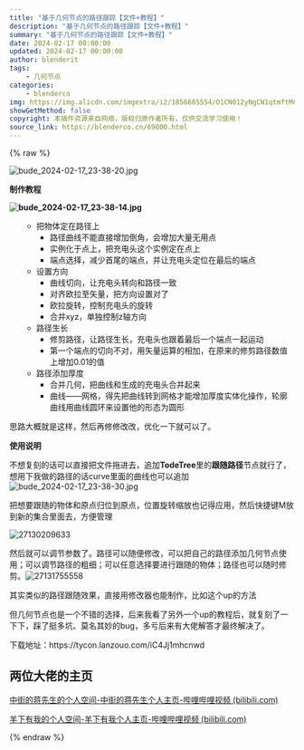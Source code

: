 ```yaml
---
title: "基于几何节点的路径跟踪【文件+教程】"
description: "基于几何节点的路径跟踪【文件+教程】"
summary: "基于几何节点的路径跟踪【文件+教程】"
date: 2024-02-17 00:00:00
updated: 2024-02-17 00:00:00
author: blenderit
tags: 
    - 几何节点
categories:
    - blenderco
img: https://img.alicdn.com/imgextra/i2/1856665554/O1CN012yNgCW1qtmftMCVeD_!!1856665554.jpg
showGetMethod: false
copyright: 本插件资源来自网络，版权归原作者所有，仅供交流学习使用！
source_link: https://blenderco.cn/69000.html
---
```


{% raw %}
<p><img src="https://img.alicdn.com/imgextra/i2/1856665554/O1CN012yNgCW1qtmftMCVeD_!!1856665554.jpg" alt="bude_2024-02-17_23-38-20.jpg"></p><p><strong>制作教</strong><strong>程</strong></p><p><strong><img src="https://img.alicdn.com/imgextra/i4/1856665554/O1CN01JIclA81qtmfrXru1Q_!!1856665554.jpg" alt="bude_2024-02-17_23-38-14.jpg"></strong></p><ul class="mm-editor-clipboard" data-type="outline" data-json="%7B%22type%22%3A%22nodes%22%2C%22data%22%3A%5B%7B%22id%22%3A%22vNufUh4bVx%22%2C%22text%22%3A%5B%7B%22type%22%3A1%2C%22text%22%3A%22%E6%8A%8A%E7%89%A9%E4%BD%93%E5%AE%9A%E5%9C%A8%E8%B7%AF%E5%BE%84%E4%B8%8A%22%2C%22style%22%3A%7B%7D%7D%5D%2C%22modified%22%3A1706334032378%2C%22children%22%3A%5B%7B%22id%22%3A%22iTAcG8Kb12%22%2C%22text%22%3A%5B%7B%22type%22%3A1%2C%22text%22%3A%22%E8%B7%AF%E5%BE%84%E6%9B%B2%E7%BA%BF%E4%B8%8D%E8%83%BD%E5%A2%9E%E5%8A%A0%E5%80%92%E8%A7%92%EF%BC%8C%E4%BC%9A%E5%A2%9E%E5%8A%A0%E5%A4%A7%E9%87%8F%E6%97%A0%E7%94%A8%E7%82%B9%22%2C%22style%22%3A%7B%7D%7D%5D%2C%22modified%22%3A1706334277660%2C%22children%22%3A%5B%5D%7D%2C%7B%22id%22%3A%22rykC1zRZKo%22%2C%22text%22%3A%5B%7B%22type%22%3A1%2C%22text%22%3A%22%E5%AE%9E%E4%BE%8B%E5%8C%96%E4%BA%8E%E7%82%B9%E4%B8%8A%22%2C%22style%22%3A%7B%22bold%22%3Atrue%2C%22color%22%3A%22%23ffaf38%22%7D%7D%2C%7B%22type%22%3A1%2C%22text%22%3A%22%EF%BC%8C%E6%8A%8A%E5%85%85%E7%94%B5%E5%A4%B4%E8%BF%99%E4%B8%AA%E5%AE%9E%E4%BE%8B%E5%AE%9A%E5%9C%A8%E7%82%B9%E4%B8%8A%22%2C%22style%22%3A%7B%7D%7D%5D%2C%22modified%22%3A1706334772247%2C%22children%22%3A%5B%5D%7D%2C%7B%22id%22%3A%22DllfoEVTMj%22%2C%22text%22%3A%5B%7B%22type%22%3A1%2C%22text%22%3A%22%E7%AB%AF%E7%82%B9%E9%80%89%E6%8B%A9%22%2C%22style%22%3A%7B%22bold%22%3Atrue%2C%22color%22%3A%22%23ffaf38%22%7D%7D%2C%7B%22type%22%3A1%2C%22text%22%3A%22%EF%BC%8C%E5%87%8F%E5%B0%91%E9%A6%96%E5%B0%BE%E7%9A%84%E7%AB%AF%E7%82%B9%EF%BC%8C%E5%B9%B6%E8%AE%A9%E5%85%85%E7%94%B5%E5%A4%B4%E5%AE%9A%E4%BD%8D%E5%9C%A8%E6%9C%80%E5%90%8E%E7%9A%84%E7%AB%AF%E7%82%B9%22%2C%22style%22%3A%7B%7D%7D%5D%2C%22modified%22%3A1706335085170%2C%22children%22%3A%5B%5D%7D%5D%7D%2C%7B%22id%22%3A%22QZQHiAtWJR%22%2C%22text%22%3A%5B%7B%22type%22%3A1%2C%22text%22%3A%22%E8%AE%BE%E7%BD%AE%E6%96%B9%E5%90%91%22%2C%22style%22%3A%7B%7D%7D%5D%2C%22modified%22%3A1706334805848%2C%22children%22%3A%5B%7B%22id%22%3A%22LtVHgYSx57%22%2C%22text%22%3A%5B%7B%22type%22%3A1%2C%22text%22%3A%22%E6%9B%B2%E7%BA%BF%E5%88%87%E5%90%91%22%2C%22style%22%3A%7B%22bold%22%3Atrue%2C%22color%22%3A%22%23ffaf38%22%7D%7D%2C%7B%22type%22%3A1%2C%22text%22%3A%22%EF%BC%8C%E8%AE%A9%E5%85%85%E7%94%B5%E5%A4%B4%E8%BD%AC%E5%90%91%E5%92%8C%E8%B7%AF%E5%BE%84%E4%B8%80%E8%87%B4%22%2C%22style%22%3A%7B%7D%7D%5D%2C%22modified%22%3A1706334887071%2C%22children%22%3A%5B%5D%7D%2C%7B%22id%22%3A%22lTh4MtdVcj%22%2C%22text%22%3A%5B%7B%22type%22%3A1%2C%22text%22%3A%22%E5%AF%B9%E9%BD%90%E6%AC%A7%E6%8B%89%E8%87%B3%E7%9F%A2%E9%87%8F%22%2C%22style%22%3A%7B%22bold%22%3Atrue%2C%22color%22%3A%22%23ffaf38%22%7D%7D%2C%7B%22type%22%3A1%2C%22text%22%3A%22%EF%BC%8C%E6%8A%8A%E6%96%B9%E5%90%91%E8%AE%BE%E7%BD%AE%E5%AF%B9%E4%BA%86%22%2C%22style%22%3A%7B%7D%7D%5D%2C%22modified%22%3A1706334935385%2C%22children%22%3A%5B%5D%7D%2C%7B%22id%22%3A%22ObskW2pO8i%22%2C%22text%22%3A%5B%7B%22type%22%3A1%2C%22text%22%3A%22%E6%AC%A7%E6%8B%89%E6%97%8B%E8%BD%AC%22%2C%22style%22%3A%7B%22bold%22%3Atrue%2C%22color%22%3A%22%23ffaf38%22%7D%7D%2C%7B%22type%22%3A1%2C%22text%22%3A%22%EF%BC%8C%E6%8E%A7%E5%88%B6%E5%85%85%E7%94%B5%E5%A4%B4%E7%9A%84%E6%97%8B%E8%BD%AC%22%2C%22style%22%3A%7B%7D%7D%5D%2C%22modified%22%3A1706334972502%2C%22children%22%3A%5B%5D%7D%2C%7B%22id%22%3A%22RBwbwNT3gP%22%2C%22text%22%3A%5B%7B%22type%22%3A1%2C%22text%22%3A%22%E5%90%88%E5%B9%B6xyz%22%2C%22style%22%3A%7B%22bold%22%3Atrue%2C%22color%22%3A%22%23ffaf38%22%7D%7D%2C%7B%22type%22%3A1%2C%22text%22%3A%22%EF%BC%8C%E5%8D%95%E7%8B%AC%E6%8E%A7%E5%88%B6z%E8%BD%B4%E6%96%B9%E5%90%91%22%2C%22style%22%3A%7B%7D%7D%5D%2C%22modified%22%3A1706334988958%2C%22children%22%3A%5B%5D%7D%5D%7D%2C%7B%22id%22%3A%22XIJHEBvQkX%22%2C%22text%22%3A%5B%7B%22type%22%3A1%2C%22text%22%3A%22%E8%B7%AF%E5%BE%84%E7%94%9F%E9%95%BF%22%2C%22style%22%3A%7B%7D%7D%5D%2C%22modified%22%3A1706335120085%2C%22children%22%3A%5B%7B%22id%22%3A%224jO01szKbH%22%2C%22text%22%3A%5B%7B%22type%22%3A1%2C%22text%22%3A%22%E4%BF%AE%E5%89%AA%E8%B7%AF%E5%BE%84%22%2C%22style%22%3A%7B%22color%22%3A%22%23ffaf38%22%2C%22bold%22%3Atrue%7D%7D%2C%7B%22type%22%3A1%2C%22text%22%3A%22%EF%BC%8C%E8%AE%A9%E8%B7%AF%E5%BE%84%E7%94%9F%E9%95%BF%EF%BC%8C%E5%85%85%E7%94%B5%E5%A4%B4%E4%B9%9F%E8%B7%9F%E7%9D%80%E6%9C%80%E5%90%8E%E4%B8%80%E4%B8%AA%E7%AB%AF%E7%82%B9%E4%B8%80%E8%B5%B7%E8%BF%90%E5%8A%A8%22%2C%22style%22%3A%7B%7D%7D%5D%2C%22modified%22%3A1706335162724%2C%22children%22%3A%5B%5D%7D%2C%7B%22id%22%3A%22VC0K8PKIBH%22%2C%22text%22%3A%5B%7B%22type%22%3A1%2C%22text%22%3A%22%E7%AC%AC%E4%B8%80%E4%B8%AA%E7%AB%AF%E7%82%B9%E7%9A%84%E5%88%87%E5%90%91%E4%B8%8D%E5%AF%B9%EF%BC%8C%E7%94%A8%22%2C%22style%22%3A%7B%7D%7D%2C%7B%22type%22%3A1%2C%22text%22%3A%22%E7%9F%A2%E9%87%8F%E8%BF%90%E7%AE%97%E7%9A%84%E7%9B%B8%E5%8A%A0%22%2C%22style%22%3A%7B%22bold%22%3Atrue%2C%22color%22%3A%22%23ffaf38%22%7D%7D%2C%7B%22type%22%3A1%2C%22text%22%3A%22%EF%BC%8C%E5%9C%A8%E5%8E%9F%E6%9D%A5%E7%9A%84%E4%BF%AE%E5%89%AA%E8%B7%AF%E5%BE%84%E6%95%B0%E5%80%BC%E4%B8%8A%E5%A2%9E%E5%8A%A00.01%E7%9A%84%E5%80%BC%22%2C%22style%22%3A%7B%7D%7D%5D%2C%22modified%22%3A1706335236179%2C%22children%22%3A%5B%5D%7D%5D%7D%2C%7B%22id%22%3A%22pvKgQNQqj2%22%2C%22text%22%3A%5B%7B%22type%22%3A1%2C%22text%22%3A%22%E8%B7%AF%E5%BE%84%E6%B7%BB%E5%8A%A0%E5%8E%9A%E5%BA%A6%22%2C%22style%22%3A%7B%7D%7D%5D%2C%22modified%22%3A1706335256057%2C%22children%22%3A%5B%7B%22id%22%3A%22VJIpjJoWXZ%22%2C%22text%22%3A%5B%7B%22type%22%3A1%2C%22text%22%3A%22%E5%90%88%E5%B9%B6%E5%87%A0%E4%BD%95%22%2C%22style%22%3A%7B%22bold%22%3Atrue%2C%22color%22%3A%22%23ffaf38%22%7D%7D%2C%7B%22type%22%3A1%2C%22text%22%3A%22%EF%BC%8C%E6%8A%8A%E6%9B%B2%E7%BA%BF%E5%92%8C%E7%94%9F%E6%88%90%E7%9A%84%E5%85%85%E7%94%B5%E5%A4%B4%E5%90%88%E5%B9%B6%E8%B5%B7%E6%9D%A5%22%2C%22style%22%3A%7B%7D%7D%5D%2C%22modified%22%3A1706335284592%2C%22children%22%3A%5B%5D%7D%2C%7B%22id%22%3A%22rmaxpbnE2k%22%2C%22text%22%3A%5B%7B%22type%22%3A1%2C%22text%22%3A%22%E6%9B%B2%E7%BA%BF%E2%80%94%E2%80%94%E7%BD%91%E6%A0%BC%22%2C%22style%22%3A%7B%22bold%22%3Atrue%2C%22color%22%3A%22%23ffaf38%22%7D%7D%2C%7B%22type%22%3A1%2C%22text%22%3A%22%EF%BC%8C%E5%BE%97%E5%85%88%E6%8A%8A%E6%9B%B2%E7%BA%BF%E8%BD%AC%E5%88%B0%E7%BD%91%E6%A0%BC%E6%89%8D%E8%83%BD%E5%A2%9E%E5%8A%A0%E5%8E%9A%E5%BA%A6%E5%AE%9E%E4%BD%93%E5%8C%96%E6%93%8D%E4%BD%9C%EF%BC%8C%22%2C%22style%22%3A%7B%7D%7D%2C%7B%22type%22%3A1%2C%22text%22%3A%22%E8%BD%AE%E5%BB%93%E6%9B%B2%E7%BA%BF%22%2C%22style%22%3A%7B%22bold%22%3Atrue%2C%22color%22%3A%22%23ffaf38%22%7D%7D%2C%7B%22type%22%3A1%2C%22text%22%3A%22%E7%94%A8%22%2C%22style%22%3A%7B%7D%7D%2C%7B%22type%22%3A1%2C%22text%22%3A%22%E6%9B%B2%E7%BA%BF%E5%9C%86%E7%8E%AF%22%2C%22style%22%3A%7B%22bold%22%3Atrue%2C%22color%22%3A%22%23ffaf38%22%7D%7D%2C%7B%22type%22%3A1%2C%22text%22%3A%22%E6%9D%A5%E8%AE%BE%E7%BD%AE%E4%BB%96%E7%9A%84%E5%BD%A2%E6%80%81%E4%B8%BA%E5%9C%86%E5%BD%A2%22%2C%22style%22%3A%7B%7D%7D%5D%2C%22modified%22%3A1706335406131%2C%22children%22%3A%5B%5D%7D%5D%7D%5D%7D">
<li style="list-style-type: none;">
<ul class="mm-editor-clipboard" data-type="outline" data-json="%7B%22type%22%3A%22nodes%22%2C%22data%22%3A%5B%7B%22id%22%3A%22vNufUh4bVx%22%2C%22text%22%3A%5B%7B%22type%22%3A1%2C%22text%22%3A%22%E6%8A%8A%E7%89%A9%E4%BD%93%E5%AE%9A%E5%9C%A8%E8%B7%AF%E5%BE%84%E4%B8%8A%22%2C%22style%22%3A%7B%7D%7D%5D%2C%22modified%22%3A1706334032378%2C%22children%22%3A%5B%7B%22id%22%3A%22iTAcG8Kb12%22%2C%22text%22%3A%5B%7B%22type%22%3A1%2C%22text%22%3A%22%E8%B7%AF%E5%BE%84%E6%9B%B2%E7%BA%BF%E4%B8%8D%E8%83%BD%E5%A2%9E%E5%8A%A0%E5%80%92%E8%A7%92%EF%BC%8C%E4%BC%9A%E5%A2%9E%E5%8A%A0%E5%A4%A7%E9%87%8F%E6%97%A0%E7%94%A8%E7%82%B9%22%2C%22style%22%3A%7B%7D%7D%5D%2C%22modified%22%3A1706334277660%2C%22children%22%3A%5B%5D%7D%2C%7B%22id%22%3A%22rykC1zRZKo%22%2C%22text%22%3A%5B%7B%22type%22%3A1%2C%22text%22%3A%22%E5%AE%9E%E4%BE%8B%E5%8C%96%E4%BA%8E%E7%82%B9%E4%B8%8A%22%2C%22style%22%3A%7B%22bold%22%3Atrue%2C%22color%22%3A%22%23ffaf38%22%7D%7D%2C%7B%22type%22%3A1%2C%22text%22%3A%22%EF%BC%8C%E6%8A%8A%E5%85%85%E7%94%B5%E5%A4%B4%E8%BF%99%E4%B8%AA%E5%AE%9E%E4%BE%8B%E5%AE%9A%E5%9C%A8%E7%82%B9%E4%B8%8A%22%2C%22style%22%3A%7B%7D%7D%5D%2C%22modified%22%3A1706334772247%2C%22children%22%3A%5B%5D%7D%2C%7B%22id%22%3A%22DllfoEVTMj%22%2C%22text%22%3A%5B%7B%22type%22%3A1%2C%22text%22%3A%22%E7%AB%AF%E7%82%B9%E9%80%89%E6%8B%A9%22%2C%22style%22%3A%7B%22bold%22%3Atrue%2C%22color%22%3A%22%23ffaf38%22%7D%7D%2C%7B%22type%22%3A1%2C%22text%22%3A%22%EF%BC%8C%E5%87%8F%E5%B0%91%E9%A6%96%E5%B0%BE%E7%9A%84%E7%AB%AF%E7%82%B9%EF%BC%8C%E5%B9%B6%E8%AE%A9%E5%85%85%E7%94%B5%E5%A4%B4%E5%AE%9A%E4%BD%8D%E5%9C%A8%E6%9C%80%E5%90%8E%E7%9A%84%E7%AB%AF%E7%82%B9%22%2C%22style%22%3A%7B%7D%7D%5D%2C%22modified%22%3A1706335085170%2C%22children%22%3A%5B%5D%7D%5D%7D%2C%7B%22id%22%3A%22QZQHiAtWJR%22%2C%22text%22%3A%5B%7B%22type%22%3A1%2C%22text%22%3A%22%E8%AE%BE%E7%BD%AE%E6%96%B9%E5%90%91%22%2C%22style%22%3A%7B%7D%7D%5D%2C%22modified%22%3A1706334805848%2C%22children%22%3A%5B%7B%22id%22%3A%22LtVHgYSx57%22%2C%22text%22%3A%5B%7B%22type%22%3A1%2C%22text%22%3A%22%E6%9B%B2%E7%BA%BF%E5%88%87%E5%90%91%22%2C%22style%22%3A%7B%22bold%22%3Atrue%2C%22color%22%3A%22%23ffaf38%22%7D%7D%2C%7B%22type%22%3A1%2C%22text%22%3A%22%EF%BC%8C%E8%AE%A9%E5%85%85%E7%94%B5%E5%A4%B4%E8%BD%AC%E5%90%91%E5%92%8C%E8%B7%AF%E5%BE%84%E4%B8%80%E8%87%B4%22%2C%22style%22%3A%7B%7D%7D%5D%2C%22modified%22%3A1706334887071%2C%22children%22%3A%5B%5D%7D%2C%7B%22id%22%3A%22lTh4MtdVcj%22%2C%22text%22%3A%5B%7B%22type%22%3A1%2C%22text%22%3A%22%E5%AF%B9%E9%BD%90%E6%AC%A7%E6%8B%89%E8%87%B3%E7%9F%A2%E9%87%8F%22%2C%22style%22%3A%7B%22bold%22%3Atrue%2C%22color%22%3A%22%23ffaf38%22%7D%7D%2C%7B%22type%22%3A1%2C%22text%22%3A%22%EF%BC%8C%E6%8A%8A%E6%96%B9%E5%90%91%E8%AE%BE%E7%BD%AE%E5%AF%B9%E4%BA%86%22%2C%22style%22%3A%7B%7D%7D%5D%2C%22modified%22%3A1706334935385%2C%22children%22%3A%5B%5D%7D%2C%7B%22id%22%3A%22ObskW2pO8i%22%2C%22text%22%3A%5B%7B%22type%22%3A1%2C%22text%22%3A%22%E6%AC%A7%E6%8B%89%E6%97%8B%E8%BD%AC%22%2C%22style%22%3A%7B%22bold%22%3Atrue%2C%22color%22%3A%22%23ffaf38%22%7D%7D%2C%7B%22type%22%3A1%2C%22text%22%3A%22%EF%BC%8C%E6%8E%A7%E5%88%B6%E5%85%85%E7%94%B5%E5%A4%B4%E7%9A%84%E6%97%8B%E8%BD%AC%22%2C%22style%22%3A%7B%7D%7D%5D%2C%22modified%22%3A1706334972502%2C%22children%22%3A%5B%5D%7D%2C%7B%22id%22%3A%22RBwbwNT3gP%22%2C%22text%22%3A%5B%7B%22type%22%3A1%2C%22text%22%3A%22%E5%90%88%E5%B9%B6xyz%22%2C%22style%22%3A%7B%22bold%22%3Atrue%2C%22color%22%3A%22%23ffaf38%22%7D%7D%2C%7B%22type%22%3A1%2C%22text%22%3A%22%EF%BC%8C%E5%8D%95%E7%8B%AC%E6%8E%A7%E5%88%B6z%E8%BD%B4%E6%96%B9%E5%90%91%22%2C%22style%22%3A%7B%7D%7D%5D%2C%22modified%22%3A1706334988958%2C%22children%22%3A%5B%5D%7D%5D%7D%2C%7B%22id%22%3A%22XIJHEBvQkX%22%2C%22text%22%3A%5B%7B%22type%22%3A1%2C%22text%22%3A%22%E8%B7%AF%E5%BE%84%E7%94%9F%E9%95%BF%22%2C%22style%22%3A%7B%7D%7D%5D%2C%22modified%22%3A1706335120085%2C%22children%22%3A%5B%7B%22id%22%3A%224jO01szKbH%22%2C%22text%22%3A%5B%7B%22type%22%3A1%2C%22text%22%3A%22%E4%BF%AE%E5%89%AA%E8%B7%AF%E5%BE%84%22%2C%22style%22%3A%7B%22color%22%3A%22%23ffaf38%22%2C%22bold%22%3Atrue%7D%7D%2C%7B%22type%22%3A1%2C%22text%22%3A%22%EF%BC%8C%E8%AE%A9%E8%B7%AF%E5%BE%84%E7%94%9F%E9%95%BF%EF%BC%8C%E5%85%85%E7%94%B5%E5%A4%B4%E4%B9%9F%E8%B7%9F%E7%9D%80%E6%9C%80%E5%90%8E%E4%B8%80%E4%B8%AA%E7%AB%AF%E7%82%B9%E4%B8%80%E8%B5%B7%E8%BF%90%E5%8A%A8%22%2C%22style%22%3A%7B%7D%7D%5D%2C%22modified%22%3A1706335162724%2C%22children%22%3A%5B%5D%7D%2C%7B%22id%22%3A%22VC0K8PKIBH%22%2C%22text%22%3A%5B%7B%22type%22%3A1%2C%22text%22%3A%22%E7%AC%AC%E4%B8%80%E4%B8%AA%E7%AB%AF%E7%82%B9%E7%9A%84%E5%88%87%E5%90%91%E4%B8%8D%E5%AF%B9%EF%BC%8C%E7%94%A8%22%2C%22style%22%3A%7B%7D%7D%2C%7B%22type%22%3A1%2C%22text%22%3A%22%E7%9F%A2%E9%87%8F%E8%BF%90%E7%AE%97%E7%9A%84%E7%9B%B8%E5%8A%A0%22%2C%22style%22%3A%7B%22bold%22%3Atrue%2C%22color%22%3A%22%23ffaf38%22%7D%7D%2C%7B%22type%22%3A1%2C%22text%22%3A%22%EF%BC%8C%E5%9C%A8%E5%8E%9F%E6%9D%A5%E7%9A%84%E4%BF%AE%E5%89%AA%E8%B7%AF%E5%BE%84%E6%95%B0%E5%80%BC%E4%B8%8A%E5%A2%9E%E5%8A%A00.01%E7%9A%84%E5%80%BC%22%2C%22style%22%3A%7B%7D%7D%5D%2C%22modified%22%3A1706335236179%2C%22children%22%3A%5B%5D%7D%5D%7D%2C%7B%22id%22%3A%22pvKgQNQqj2%22%2C%22text%22%3A%5B%7B%22type%22%3A1%2C%22text%22%3A%22%E8%B7%AF%E5%BE%84%E6%B7%BB%E5%8A%A0%E5%8E%9A%E5%BA%A6%22%2C%22style%22%3A%7B%7D%7D%5D%2C%22modified%22%3A1706335256057%2C%22children%22%3A%5B%7B%22id%22%3A%22VJIpjJoWXZ%22%2C%22text%22%3A%5B%7B%22type%22%3A1%2C%22text%22%3A%22%E5%90%88%E5%B9%B6%E5%87%A0%E4%BD%95%22%2C%22style%22%3A%7B%22bold%22%3Atrue%2C%22color%22%3A%22%23ffaf38%22%7D%7D%2C%7B%22type%22%3A1%2C%22text%22%3A%22%EF%BC%8C%E6%8A%8A%E6%9B%B2%E7%BA%BF%E5%92%8C%E7%94%9F%E6%88%90%E7%9A%84%E5%85%85%E7%94%B5%E5%A4%B4%E5%90%88%E5%B9%B6%E8%B5%B7%E6%9D%A5%22%2C%22style%22%3A%7B%7D%7D%5D%2C%22modified%22%3A1706335284592%2C%22children%22%3A%5B%5D%7D%2C%7B%22id%22%3A%22rmaxpbnE2k%22%2C%22text%22%3A%5B%7B%22type%22%3A1%2C%22text%22%3A%22%E6%9B%B2%E7%BA%BF%E2%80%94%E2%80%94%E7%BD%91%E6%A0%BC%22%2C%22style%22%3A%7B%22bold%22%3Atrue%2C%22color%22%3A%22%23ffaf38%22%7D%7D%2C%7B%22type%22%3A1%2C%22text%22%3A%22%EF%BC%8C%E5%BE%97%E5%85%88%E6%8A%8A%E6%9B%B2%E7%BA%BF%E8%BD%AC%E5%88%B0%E7%BD%91%E6%A0%BC%E6%89%8D%E8%83%BD%E5%A2%9E%E5%8A%A0%E5%8E%9A%E5%BA%A6%E5%AE%9E%E4%BD%93%E5%8C%96%E6%93%8D%E4%BD%9C%EF%BC%8C%22%2C%22style%22%3A%7B%7D%7D%2C%7B%22type%22%3A1%2C%22text%22%3A%22%E8%BD%AE%E5%BB%93%E6%9B%B2%E7%BA%BF%22%2C%22style%22%3A%7B%22bold%22%3Atrue%2C%22color%22%3A%22%23ffaf38%22%7D%7D%2C%7B%22type%22%3A1%2C%22text%22%3A%22%E7%94%A8%22%2C%22style%22%3A%7B%7D%7D%2C%7B%22type%22%3A1%2C%22text%22%3A%22%E6%9B%B2%E7%BA%BF%E5%9C%86%E7%8E%AF%22%2C%22style%22%3A%7B%22bold%22%3Atrue%2C%22color%22%3A%22%23ffaf38%22%7D%7D%2C%7B%22type%22%3A1%2C%22text%22%3A%22%E6%9D%A5%E8%AE%BE%E7%BD%AE%E4%BB%96%E7%9A%84%E5%BD%A2%E6%80%81%E4%B8%BA%E5%9C%86%E5%BD%A2%22%2C%22style%22%3A%7B%7D%7D%5D%2C%22modified%22%3A1706335406131%2C%22children%22%3A%5B%5D%7D%5D%7D%5D%7D">
<li><span class="content mubu-node">把物体定在路径上</span>
<ul class="children">
<li><span class="content mubu-node">路径曲线不能直接增加倒角，会增加大量无用点</span></li>
</ul>
<ul class="children">
<li><span class="content mubu-node"><span class="bold text-color-yellow">实例化于点上</span>，把充电头这个实例定在点上</span></li>
</ul>
<ul class="children">
<li><span class="content mubu-node"><span class="bold text-color-yellow">端点选择</span>，减少首尾的端点，并让充电头定位在最后的端点</span></li>
</ul>
</li>
<li><span class="content mubu-node">设置方向</span>
<ul class="children">
<li><span class="content mubu-node"><span class="bold text-color-yellow">曲线切向</span>，让充电头转向和路径一致</span></li>
</ul>
<ul class="children">
<li><span class="content mubu-node"><span class="bold text-color-yellow">对齐欧拉至矢量</span>，把方向设置对了</span></li>
</ul>
<ul class="children">
<li><span class="content mubu-node"><span class="bold text-color-yellow">欧拉旋转</span>，控制充电头的旋转</span></li>
</ul>
<ul class="children">
<li><span class="content mubu-node"><span class="bold text-color-yellow">合并xyz</span>，单独控制z轴方向</span></li>
</ul>
</li>
<li><span class="content mubu-node">路径生长</span>
<ul class="children">
<li><span class="content mubu-node"><span class="bold text-color-yellow">修剪路径</span>，让路径生长，充电头也跟着最后一个端点一起运动</span></li>
</ul>
<ul class="children">
<li><span class="content mubu-node">第一个端点的切向不对，用<span class="bold text-color-yellow">矢量运算的相加</span>，在原来的修剪路径数值上增加0.01的值</span></li>
</ul>
</li>
<li><span class="content mubu-node">路径添加厚度</span>
<ul class="children">
<li><span class="content mubu-node"><span class="bold text-color-yellow">合并几何</span>，把曲线和生成的充电头合并起来</span></li>
</ul>
<ul class="children">
<li><span class="content mubu-node"><span class="bold text-color-yellow">曲线——网格</span>，得先把曲线转到网格才能增加厚度实体化操作，<span class="bold text-color-yellow">轮廓曲线</span>用<span class="bold text-color-yellow">曲线圆环</span>来设置他的形态为圆形</span></li>
</ul>
</li>
</ul>
</li>
</ul><p>思路大概就是这样，然后再修修改改，优化一下就可以了。</p><p><strong>使用说明</strong></p><p>不想复刻的话可以直接把文件拖进去，追加<strong>TodeTree</strong>里的<strong>跟随路径</strong>节点就行了，想用下我做的路径的话curve里面的曲线也可以追加<img src="https://img.alicdn.com/imgextra/i3/1856665554/O1CN01LdDeWg1qtmfwj6hOO_!!1856665554.jpg" alt="bude_2024-02-17_23-38-30.jpg"></p><p>把想要跟随的物体和原点归位到原点，位置旋转缩放也记得应用，然后快捷键M放到新的集合里面去，方便管理</p><p><img src="https://blenderco.cn/wp-content/img/2024/01/27130209633.gif" alt="27130209633"></p><p>然后就可以调节参数了。路径可以随便修改，可以把自己的路径添加几何节点使用；可以调节路径的粗细；可以任意选择要进行跟随的物体；路径也可以随时修剪。<img src="https://blenderco.cn/wp-content/img/2024/01/27131755558.gif" alt="27131755558"></p><p>其实类似的路径跟随效果，直接用修改器也能制作，比如这个up的方法</p><p>但几何节点也是一个不错的选择，后来我看了另外一个up的教程后，就复刻了一下下，踩了挺多坑、莫名其妙的bug，多亏后来有大佬解答才最终解决了。</p><p>下载地址：https://tycon.lanzouo.com/iC4Jj1mhcnwd</p><h2>两位大佬的主页</h2><p><a href="https://space.bilibili.com/274966787">中街的蒋先生的个人空间-中街的蒋先生个人主页-哔哩哔哩视频 (bilibili.com)</a></p><p><a href="https://space.bilibili.com/26685527">羊下有我的个人空间-羊下有我个人主页-哔哩哔哩视频 (bilibili.com)</a></p>
<div style="display: none">blenderco</div>
{% endraw %}